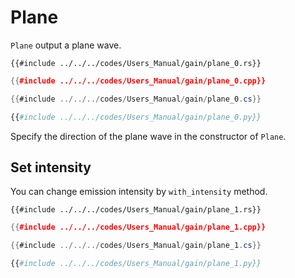 # Plane

`Plane` output a plane wave.

```rust,edition2024
{{#include ../../../codes/Users_Manual/gain/plane_0.rs}}
```

```cpp
{{#include ../../../codes/Users_Manual/gain/plane_0.cpp}}
```

```cs
{{#include ../../../codes/Users_Manual/gain/plane_0.cs}}
```

```python
{{#include ../../../codes/Users_Manual/gain/plane_0.py}}
```

Specify the direction of the plane wave in the constructor of `Plane`.

## Set intensity

You can change emission intensity by `with_intensity` method.

```rust,edition2024
{{#include ../../../codes/Users_Manual/gain/plane_1.rs}}
```

```cpp
{{#include ../../../codes/Users_Manual/gain/plane_1.cpp}}
```

```cs
{{#include ../../../codes/Users_Manual/gain/plane_1.cs}}
```

```python
{{#include ../../../codes/Users_Manual/gain/plane_1.py}}
```